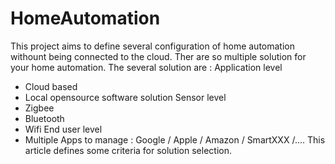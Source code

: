 # HomeAutomation
This project aims to define several configuration of home automation withount being connected to the cloud.
Ther are so multiple solution for your home automation. The several solution are :
Application level
- Cloud based
- Local opensource software solution
Sensor level
- Zigbee
- Bluetooth
- Wifi
End user level
- Multiple Apps to manage : Google / Apple / Amazon / SmartXXX /....
This article defines some criteria for solution selection.
